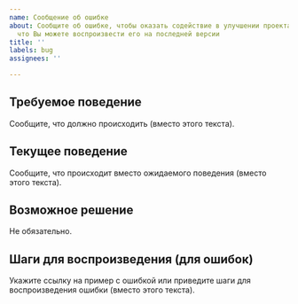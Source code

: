 ```yaml
---
name: Сообщение об ошибке
about: Сообщите об ошибке, чтобы оказать содействие в улучшении проекта. Убедитесь,
  что Вы можете воспроизвести его на последней версии
title: ''
labels: bug
assignees: ''

---
```


## Требуемое поведение

Сообщите, что должно происходить (вместо этого текста).

## Текущее поведение

Сообщите, что происходит вместо ожидаемого поведения (вместо этого текста).

## Возможное решение

Не обязательно.

## Шаги для воспроизведения (для ошибок)

Укажите ссылку на пример с ошибкой или приведите шаги для воспроизведения ошибки
(вместо этого текста).
